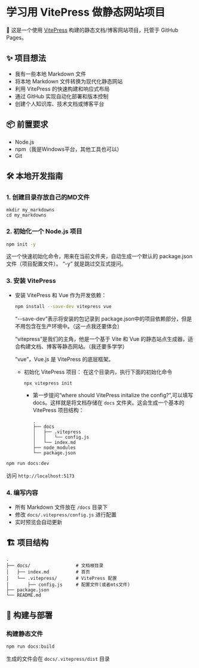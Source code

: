 # 学习用 VitePress 做静态网站项目

🚀 这是一个使用 [VitePress](https://vitepress.dev/) 构建的静态文档/博客网站项目，托管于 GitHub Pages。

## ✨ 项目想法

- 我有一些本地 Markdown 文件
- 将本地 Markdown 文件转换为现代化静态网站
- 利用 VitePress 的快速构建和响应式布局
- 通过 GitHub 实现自动化部署和版本控制
- 创建个人知识库、技术文档或博客平台

## 📦 前置要求

- Node.js 
- npm（我是Windows平台，其他工具也可以）
- Git

## 🛠️ 本地开发指南

### 1. 创建目录存放自己的MD文件
```
mkdir my_markdowns
cd my_markdowns
```

### 2. 初始化一个 Node.js 项目
```bash
npm init -y
```
这一个快速初始化命令，用来在当前文件夹，自动生成一个默认的 package.json 文件（项目配置文件）。 “-y” 就是跳过交互式提问。

### 3. 安装 VitePress
- 安装 VitePress 和 Vue 作为开发依赖：
     ```bash
     npm install --save-dev vitepress vue
     ```
     “--save-dev”表示将安装的包记录到 package.json中的项目依赖部分，但是不用包含在生产环境中。（这一点我还要体会）

     “vitepress”是我们的主角，他是一个基于 Vite 和 Vue 的静态站点生成器，适合构建文档、博客等静态网站。（我还要多学学）

     “vue”，Vue.js 是 VitePress 的底层框架。

   - 初始化 VitePress 项目：
   	 在这个目录内，执行下面的初始化命令
     ```bash
     npx vitepress init
     ```
     - 第一步提问“where should VitePress initalize the config?”,可以填写docs。这样就是将文档存储在 `docs` 文件夹。这会生成一个基本的 VitePress 项目结构：
       ```
       .
       ├── docs
       │   ├── .vitepress
       │   │   └── config.js
       │   └── index.md
       ├── node_modules
       └── package.json
       ```
```bash
npm run docs:dev
```
访问 `http://localhost:5173`

### 4. 编写内容
- 所有 Markdown 文件放在 `/docs` 目录下
- 修改 `docs/.vitepress/config.js` 进行配置
- 实时预览会自动更新

## 🏗️ 项目结构

```
.
├── docs/                 # 文档根目录
│   ├── index.md          # 首页
│   └── .vitepress/       # VitePress 配置
│       ├── config.js     # 配置文件(或者mts文件)
├── package.json
└── README.md
```

## 🚀 构建与部署

### 构建静态文件
```bash
npm run docs:build
```
生成的文件会在 `docs/.vitepress/dist` 目录
